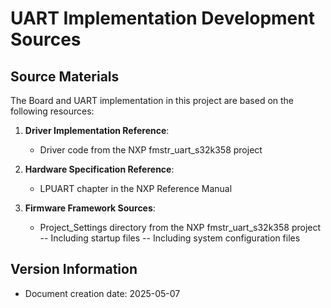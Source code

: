 # UART Implementation Development Sources

## Source Materials

The Board and UART implementation in this project are based on the following resources:

1. **Driver Implementation Reference**:
   - Driver code from the NXP fmstr_uart_s32k358 project

2. **Hardware Specification Reference**:
   - LPUART chapter in the NXP Reference Manual

3. **Firmware Framework Sources**:
   - Project_Settings directory from the NXP fmstr_uart_s32k358 project
   -- Including startup files
   -- Including system configuration files

## Version Information

- Document creation date: 2025-05-07
